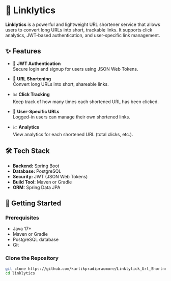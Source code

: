 # 🔗 Linklytics

**Linklytics** is a powerful and lightweight URL shortener service that allows users to convert long URLs into short, trackable links. It supports click analytics, JWT-based authentication, and user-specific link management.

## ✨ Features

- 🔐 **JWT Authentication**  
  Secure login and signup for users using JSON Web Tokens.

- 🔗 **URL Shortening**  
  Convert long URLs into short, shareable links.

- 📊 **Click Tracking**  
  Keep track of how many times each shortened URL has been clicked.

- 👤 **User-Specific URLs**  
  Logged-in users can manage their own shortened links.

- 📈 **Analytics**  
  View analytics for each shortened URL (total clicks, etc.).

## 🛠️ Tech Stack

- **Backend:** Spring Boot  
- **Database:** PostgreSQL  
- **Security:** JWT (JSON Web Tokens)  
- **Build Tool:** Maven or Gradle  
- **ORM:** Spring Data JPA

## 🚀 Getting Started

### Prerequisites

- Java 17+
- Maven or Gradle
- PostgreSQL database
- Git

### Clone the Repository

```bash
git clone https://github.com/kartikpradipraomore/Linklytick_Url_Shortner.git
cd linklytics
